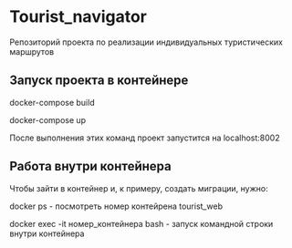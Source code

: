 # Tourist_navigator
Репозиторий проекта по реализации индивидуальных туристических маршрутов

## Запуск проекта в контейнере
docker-compose build

docker-compose up

После выполнения этих команд проект запустится на localhost:8002

## Работа внутри контейнера
Чтобы зайти в контейнер и, к примеру, создать миграции, нужно:

docker ps - посмотреть номер контейрена tourist_web

docker exec -it номер_контейнера bash - запуск командной строки внутри контейнера
